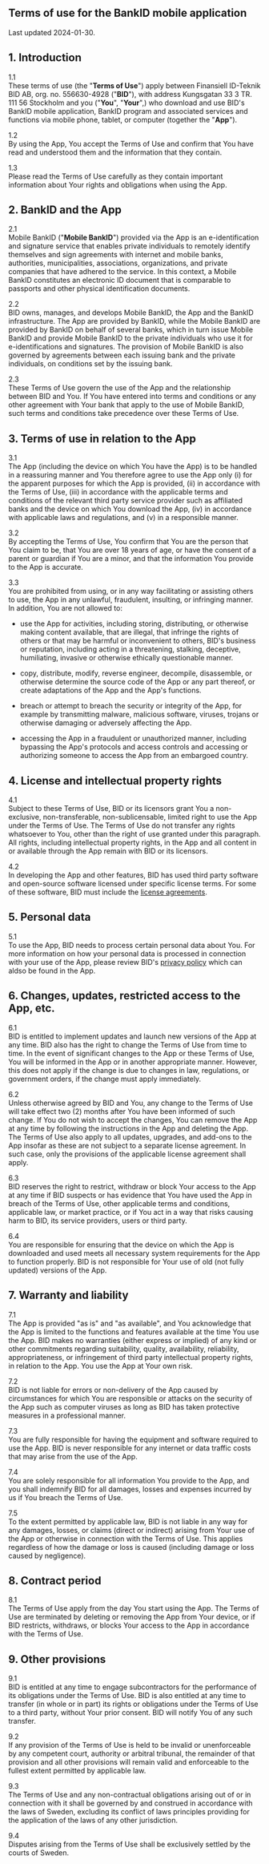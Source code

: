 Terms of use for the BankID mobile application
----------------------------------------------

Last updated 2024-01-30.

1\. Introduction
----------------

1.1                       
These terms of use (the "**Terms of Use**") apply between Finansiell ID-Teknik BID AB, org. no. 556630-4928 ("**BID**"), with address Kungsgatan 33 3 TR. 111 56 Stockholm and you ("**You**", "**Your**",) who download and use BID's BankID mobile application, BankID program and associated services and functions via mobile phone, tablet, or computer (together the "**App**").

1.2                      
By using the App, You accept the Terms of Use and confirm that You have read and understood them and the information that they contain.

1.3                      
Please read the Terms of Use carefully as they contain important information about Your rights and obligations when using the App.

2\. BankID and the App
----------------------

2.1                       
Mobile BankID ("**Mobile BankID**") provided via the App is an e-identification and signature service that enables private individuals to remotely identify themselves and sign agreements with internet and mobile banks, authorities, municipalities, associations, organizations, and private companies that have adhered to the service. In this context, a Mobile BankID constitutes an electronic ID document that is comparable to passports and other physical identification documents.

2.2                      
BID owns, manages, and develops Mobile BankID, the App and the BankID infrastructure. The App are provided by BankID, while the Mobile BankID are provided by BankID on behalf of several banks, which in turn issue Mobile BankID and provide Mobile BankID to the private individuals who use it for e-identifications and signatures. The provision of Mobile BankID is also governed by agreements between each issuing bank and the private individuals, on conditions set by the issuing bank.

2.3                      
These Terms of Use govern the use of the App and the relationship between BID and You. If You have entered into terms and conditions or any other agreement with Your bank that apply to the use of Mobile BankID, such terms and conditions take precedence over these Terms of Use.

3\. Terms of use in relation to the App
---------------------------------------

3.1                       
The App (including the device on which You have the App) is to be handled in a reassuring manner and You therefore agree to use the App only (i) for the apparent purposes for which the App is provided, (ii) in accordance with the Terms of Use, (iii) in accordance with the applicable terms and conditions of the relevant third party service provider such as affiliated banks and the device on which You download the App, (iv) in accordance with applicable laws and regulations, and (v) in a responsible manner.

3.2                      
By accepting the Terms of Use, You confirm that You are the person that You claim to be, that You are over 18 years of age, or have the consent of a parent or guardian if You are a minor, and that the information You provide to the App is accurate.

3.3                      
You are prohibited from using, or in any way facilitating or assisting others to use, the App in any unlawful, fraudulent, insulting, or infringing manner. In addition, You are not allowed to:

* use the App for activities, including storing, distributing, or otherwise making content available, that are illegal, that infringe the rights of others or that may be harmful or inconvenient to others, BID's business or reputation, including acting in a threatening, stalking, deceptive, humiliating, invasive or otherwise ethically questionable manner.
    
* copy, distribute, modify, reverse engineer, decompile, disassemble, or otherwise determine the source code of the App or any part thereof, or create adaptations of the App and the App's functions.
    
* breach or attempt to breach the security or integrity of the App, for example by transmitting malware, malicious software, viruses, trojans or otherwise damaging or adversely affecting the App.
    
* accessing the App in a fraudulent or unauthorized manner, including bypassing the App's protocols and access controls and accessing or authorizing someone to access the App from an embargoed country.
    

4\. License and intellectual property rights
--------------------------------------------

4.1                       
Subject to these Terms of Use, BID or its licensors grant You a non-exclusive, non-transferable, non-sublicensable, limited right to use the App under the Terms of Use. The Terms of Use do not transfer any rights whatsoever to You, other than the right of use granted under this paragraph. All rights, including intellectual property rights, in the App and all content in or available through the App remain with BID or its licensors.

4.2                      
In developing the App and other features, BID has used third party software and open-source software licensed under specific license terms. For some of these software, BID must include the [license agreements](https://www.bankid.com/en/licensavtal/bisp-10).

5\. Personal data
-----------------

5.1                       
To use the App, BID needs to process certain personal data about You. For more information on how your personal data is processed in connection with your use of the App, please review BID's [privacy policy](https://www.bankid.com/en/integritetspolicy) which can aldso be found in the App.

6\. Changes, updates, restricted access to the App, etc.
--------------------------------------------------------

6.1                       
BID is entitled to implement updates and launch new versions of the App at any time. BID also has the right to change the Terms of Use from time to time. In the event of significant changes to the App or these Terms of Use, You will be informed in the App or in another appropriate manner. However, this does not apply if the change is due to changes in law, regulations, or government orders, if the change must apply immediately.

6.2                      
Unless otherwise agreed by BID and You, any change to the Terms of Use will take effect two (2) months after You have been informed of such change. If You do not wish to accept the changes, You can remove the App at any time by following the instructions in the App and deleting the App. The Terms of Use also apply to all updates, upgrades, and add-ons to the App insofar as these are not subject to a separate license agreement. In such case, only the provisions of the applicable license agreement shall apply.

6.3                      
BID reserves the right to restrict, withdraw or block Your access to the App at any time if BID suspects or has evidence that You have used the App in breach of the Terms of Use, other applicable terms and conditions, applicable law, or market practice, or if You act in a way that risks causing harm to BID, its service providers, users or third party.

6.4                      
You are responsible for ensuring that the device on which the App is downloaded and used meets all necessary system requirements for the App to function properly. BID is not responsible for Your use of old (not fully updated) versions of the App.

7\. Warranty and liability
--------------------------

7.1                       
The App is provided "as is" and "as available", and You acknowledge that the App is limited to the functions and features available at the time You use the App. BID makes no warranties (either express or implied) of any kind or other commitments regarding suitability, quality, availability, reliability, appropriateness, or infringement of third party intellectual property rights, in relation to the App. You use the App at Your own risk.

7.2                      
BID is not liable for errors or non-delivery of the App caused by circumstances for which You are responsible or attacks on the security of the App such as computer viruses as long as BID has taken protective measures in a professional manner.

7.3                      
You are fully responsible for having the equipment and software required to use the App. BID is never responsible for any internet or data traffic costs that may arise from the use of the App.

7.4                      
You are solely responsible for all information You provide to the App, and you shall indemnify BID for all damages, losses and expenses incurred by us if You breach the Terms of Use.

7.5                       
To the extent permitted by applicable law, BID is not liable in any way for any damages, losses, or claims (direct or indirect) arising from Your use of the App or otherwise in connection with the Terms of Use. This applies regardless of how the damage or loss is caused (including damage or loss caused by negligence).

8\. Contract period
-------------------

8.1                       
The Terms of Use apply from the day You start using the App. The Terms of Use are terminated by deleting or removing the App from Your device, or if BID restricts, withdraws, or blocks Your access to the App in accordance with the Terms of Use.

9\. Other provisions
--------------------

9.1                       
BID is entitled at any time to engage subcontractors for the performance of its obligations under the Terms of Use. BID is also entitled at any time to transfer (in whole or in part) its rights or obligations under the Terms of Use to a third party, without Your prior consent. BID will notify You of any such transfer.

9.2                      
If any provision of the Terms of Use is held to be invalid or unenforceable by any competent court, authority or arbitral tribunal, the remainder of that provision and all other provisions will remain valid and enforceable to the fullest extent permitted by applicable law.

9.3                      
The Terms of Use and any non-contractual obligations arising out of or in connection with it shall be governed by and construed in accordance with the laws of Sweden, excluding its conflict of laws principles providing for the application of the laws of any other jurisdiction.

9.4                      
Disputes arising from the Terms of Use shall be exclusively settled by the courts of Sweden.